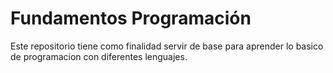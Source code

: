 # Fundamentos Programación
Este repositorio tiene como finalidad servir de base para aprender lo basico de programacion con diferentes lenguajes.
